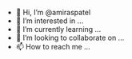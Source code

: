 - 👋 Hi, I’m @amiraspatel
- 👀 I’m interested in ...
- 🌱 I’m currently learning ...
- 💞️ I’m looking to collaborate on ...
- 📫 How to reach me ...

<!---
amiraspatel/amiraspatel is a ✨ special ✨ repository because its `README.md` (this file) appears on your GitHub profile.
You can click the Preview link to take a look at your changes.
--->
